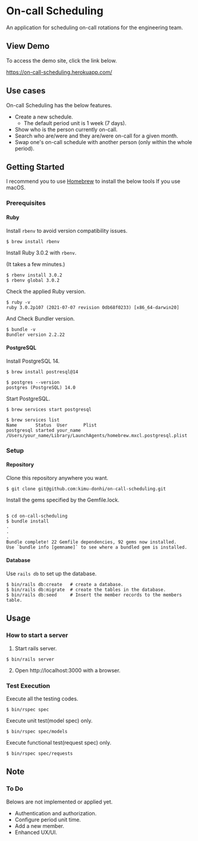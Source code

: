 # On-call Scheduling

An application for scheduling on-call rotations for the engineering team.

## View Demo

To access the demo site, click the link below.

https://on-call-scheduling.herokuapp.com/

## Use cases

On-call Scheduling has the below features.

- Create a new schedule.
  - The default period unit is 1 week (7 days).
- Show who is the person currently on-call.
- Search who are/were and they are/were on-call for a given month.
- Swap one's on-call schedule with another person (only within the whole period).

## Getting Started

I recommend you to use [Homebrew](https://brew.sh/) to install the below tools If you use macOS.

### Prerequisites

#### Ruby

Install `rbenv` to avoid version compatibility issues.

```shell
$ brew install rbenv
```

Install Ruby 3.0.2 with `rbenv`.

(It takes a few minutes.)

```shell
$ rbenv install 3.0.2
$ rbenv global 3.0.2
```

Check the applied Ruby version.

```shell
$ ruby -v
ruby 3.0.2p107 (2021-07-07 revision 0db68f0233) [x86_64-darwin20]
```

And Check Bundler version.

```shell
$ bundle -v
Bundler version 2.2.22
```

#### PostgreSQL

Install PostgreSQL 14.

```shell
$ brew install postresql@14
```
```shell
$ postgres --version
postgres (PostgreSQL) 14.0
```

Start PostgreSQL.

```shell
$ brew services start postgresql
```

```shell
$ brew services list
Name       Status  User      Plist
postgresql started your_name /Users/your_name/Library/LaunchAgents/homebrew.mxcl.postgresql.plist
```

### Setup

#### Repository

Clone this repository anywhere you want.

```shell
$ git clone git@github.com:kimu-donhi/on-call-scheduling.git
```

Install the gems specified by the Gemfile.lock.

```

$ cd on-call-scheduling
$ bundle install
.
.
.
Bundle complete! 22 Gemfile dependencies, 92 gems now installed.
Use `bundle info [gemname]` to see where a bundled gem is installed.
```

#### Database

Use `rails db` to set up the database.

```shell
$ bin/rails db:create   # create a database.
$ bin/rails db:migrate  # create the tables in the database.
$ bin/rails db:seed     # Insert the member records to the members table.
```

## Usage

### How to start a server

1. Start rails server.

```shell
$ bin/rails server
```

2. Open http://localhost:3000 with a browser.

### Test Execution

Execute all the testing codes.

```shell
$ bin/rspec spec
```

Execute unit test(model spec) only.

```shell
$ bin/rspec spec/models
```

Execute functional test(request spec) only.

```shell
$ bin/rspec spec/requests
```


## Note

### To Do

Belows are not implemented or applied yet.

- Authentication and authorization.
- Configure period unit time.
- Add a new member.
- Enhanced UX/UI.
